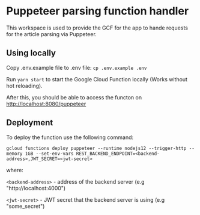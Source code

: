 # Puppeteer parsing function handler

This workspace is used to provide the GCF for the app to hande requests for the article parsing via Puppeteer.
     
## Using locally

Copy .env.example file to .env file: `cp .env.example .env`

Run `yarn start` to start the Google Cloud Function locally (Works without hot reloading).

After this, you should be able to access the functon on [http://localhost:8080/puppeteer](http://localhost:8080/puppeteer)

## Deployment

To deploy the function use the following command:

`gcloud functions deploy puppeteer --runtime nodejs12 --trigger-http --memory 1GB --set-env-vars REST_BACKEND_ENDPOINT=<backend-address>,JWT_SECRET=<jwt-secret>`


where:

`<backend-address>` - address of the backend server (e.g "http://localhost:4000")

`<jwt-secret>` - JWT secret that the backend server is using (e.g "some_secret")
